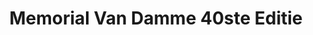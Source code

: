---
title: Memorial Van Damme 40ste Editie
slug: "memorial-van-damme-wv"
description: "De studenten 2CMO namen in 2016 deel aan de wedstrijd die op zoek gaat naar het campagnebeeld voor de 40ste editie van de Memorial Van Damme"
type: "extern"
members:
    - name: "Wannes Vansteenhuyse"
      direction: "Crossmedia-ontwerp"
      subdirection: "Graphic Design"
      disk: "2e Schijf"
thumbnail:
    url: "thumb.jpg"
    alt: ""
    height: 1
    width: 1
    text-color: "d9681c"
    background-color: "d9681c"
media:
    - url: "2.poster.jpg"
      type: "image"
created: 20/01/2017
order: 19
---